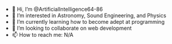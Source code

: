 - 👋 Hi, I’m @ArtificialIntelligence64-86
- 👀 I’m interested in Astronomy, Sound Engineering, and Physics
- 🌱 I’m currently learning how to become adept at programming
- 💞️ I’m looking to collaborate on web development
- 📫 How to reach me: N/A

<!---
ArtificialIntelligence64-86/ArtificialIntelligence64-86 is a ✨ special ✨ repository because its `README.md` (this file) appears on your GitHub profile.
You can click the Preview link to take a look at your changes.
--->

